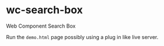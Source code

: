 # wc-search-box
Web Component Search Box

Run the `demo.html` page possibly using a plug in like live server.
